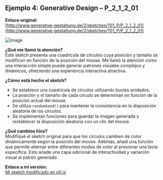 ## Ejemplo 4: Generative Design – P_2_1_2_01

**Enlace original:**  
[http://www.generative-gestaltung.de/2/sketches/?01_P/P_2_1_2_01](http://www.generative-gestaltung.de/2/sketches/?01_P/P_2_1_2_01)

![image](https://openprocessing-usercontent.s3.amazonaws.com/thumbnails/visuals/000/061/014/61014.png)

**¿Qué me llamó la atención?**  
Este sketch presenta una cuadrícula de círculos cuya posición y tamaño se modifican en función de la posición del mouse. Me llamó la atención cómo una interacción simple puede generar patrones visuales complejos y dinámicos, ofreciendo una experiencia interactiva atractiva.

**¿Cómo está hecho el sketch?**  
- Se establece una cuadrícula de círculos utilizando bucles anidados.  
- La posición y el tamaño de cada círculo se determinan en función de la posición actual del mouse.  
- Se utiliza `randomSeed()` para mantener la consistencia en la disposición aleatoria de los círculos.  
- Se implementan funciones para guardar la imagen generada y restablecer la disposición aleatoria con un clic del mouse.

**¿Qué cambios hice?**  
Modifiqué el sketch original para que los círculos cambien de color dinámicamente según la posición del mouse. Además, añadí una función que permite alternar entre diferentes modos de color al presionar una tecla específica. Esto añade una capa adicional de interactividad y variación visual al patrón generado.

**Enlace a mi versión:**  
[Mi sketch modificado en p5.js]([https://editor.p5js.org/tu_usuario/sketches/tu_sketch_id](https://editor.p5js.org/suzuya22/sketches/-ejTI92bq))

